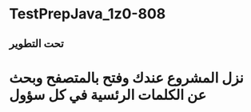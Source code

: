 # TestPrepJava_1z0-808


## تحت التطوير ## 

# نزل المشروع عندك  وفتح بالمتصفح وبحث عن الكلمات الرئسية في كل سؤول 

